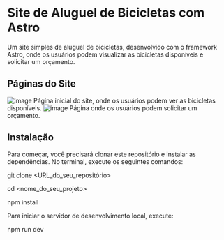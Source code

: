 # Site de Aluguel de Bicicletas com Astro

Um site simples de aluguel de bicicletas, desenvolvido com o framework Astro, onde os usuários podem visualizar as bicicletas disponíveis e solicitar um orçamento.

## Páginas do Site
![image](https://github.com/Amanayaradev/Astro-Front-Bikcraft/assets/99840582/0cdc1c55-6daa-4a07-8e54-651038b21b24)
Página inicial do site, onde os usuários podem ver as bicicletas disponíveis.
![image](https://github.com/Amanayaradev/Astro-Front-Bikcraft/assets/99840582/96e2f344-1b65-42c9-9aee-8daff248c1e2)
Página onde os usuários podem solicitar um orçamento.

## Instalação

Para começar, você precisará clonar este repositório e instalar as dependências. No terminal, execute os seguintes comandos:

git clone <URL_do_seu_repositório>

cd <nome_do_seu_projeto>

npm install

Para iniciar o servidor de desenvolvimento local, execute:

npm run dev
